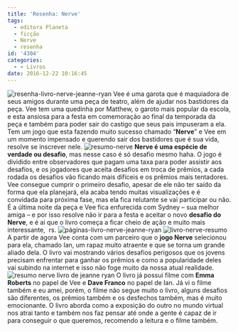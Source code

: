 ```yaml
---
title: 'Resenha: Nerve'
tags:
  - editora Planeta
  - ficção
  - Nerve
  - resenha
id: '4304'
categories:
  - - Livros
date: 2016-12-22 10:16:45
---
```


![resenha-livro-nerve-jeanne-ryan](/images/2016/11/capa-livro-nerve.jpg) Vee é uma garota que é maquiadora de seus amigos durante uma peça de teatro, além de ajudar nos bastidores da peça. Vee tem uma quedinha por Matthew, o garoto mais popular da escola, e esta ansiosa para a festa em comemoração ao final da temporada da peça e também para poder sair do castigo que seus pais impuseram a ela. Tem um jogo que esta fazendo muito sucesso chamado “**Nerve**” e Vee em um momento impensado e querendo sair dos bastidores que é sua vida, resolve se inscrever nele. ![resumo-nerve](/images/2016/11/lombada-livro-nerve-resenha.jpg) **Nerve é uma espécie de verdade ou desafio**, mas nesse caso é só desafio mesmo haha. O jogo é dividido entre observadores que pagam uma taxa para poder assistir aos desafios, e os jogadores que aceita desafios em troca de prêmios, a cada rodada os desafios vão ficando mais difíceis e os prêmios mais tentadores. Vee consegue cumprir o primeiro desafio, apesar de ele não ter saído da forma que ela planejará, ela acaba tendo muitas visualizações e é convidada para próxima fase, mas ela fica relutante se vai participar ou não. É a última noite da peça e Vee fica enfurecida com Sydney – sua melhor amiga – e por isso resolve não ir para a festa e aceitar o novo **desafio do Nerve**, e é ai que o livro começa a ficar cheio de ação e muito mais interessante,  rs. ![páginas-livro-nerve-jeanne-ryan](/images/2016/11/resumo-livro-nerve.jpg) ![livro-nerve-resumo](/images/2016/11/contra-capa-livro-nerve-resenha.jpg) A partir de agora Vee conta com um parceiro que o **jogo Nerve** selecionou para ela, chamado Ian, um rapaz muito atraente e que se torna um grande aliado dela. O livro vai mostrando vários desafios perigosos que os jovens precisam enfrentar para ganhar os prêmios e como a popularidade deles vai subindo na internet e isso não foge muito da nossa atual realidade. ![resumo nerve livro de jeanne ryan](/images/2016/11/resenha-livro-nerve-jeanne-ryan.jpg) O livro já possui filme com **Emma Roberts** no papel de Vee e **Dave Franco** no papel de Ian. Já vi o filme também e eu amei, porém, o filme não segue muito o livro, alguns desafios são diferentes, os prêmios também e os desfechos também, mas é muito emocionante. O livro aborda como a exposição do outro no mundo virtual nos atrai tanto e também nos faz pensar até onde a gente é capaz de ir para conseguir o que queremos, recomendo a leitura e o filme também.
